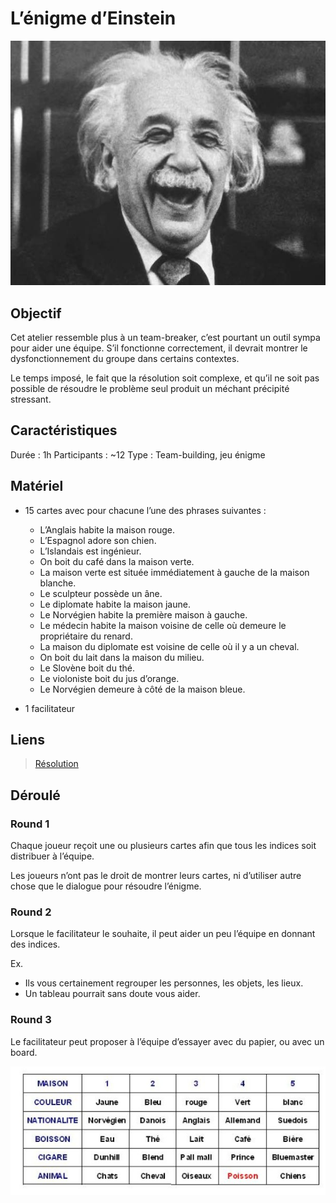 # L’énigme d’Einstein

![Einstein](/media/einstein.jpg)

## Objectif
Cet atelier ressemble plus à un team-breaker, c’est pourtant un outil sympa pour aider une équipe. S’il fonctionne correctement, il devrait montrer le dysfonctionnement du groupe dans certains contextes.  

Le temps imposé, le fait que la résolution soit complexe, et qu’il ne soit pas possible de résoudre le problème seul produit un méchant précipité stressant.

## Caractéristiques
Durée : 1h
Participants : \~12
Type : Team-building, jeu énigme

## Matériel
- 15 cartes avec pour chacune l’une des phrases suivantes :
	* L’Anglais habite la maison rouge.
	* L’Espagnol adore son chien.
	* L’Islandais est ingénieur.
	* On boit du café dans la maison verte.
	* La maison verte est située immédiatement à gauche de la maison blanche.
	* Le sculpteur possède un âne.
	* Le diplomate habite la maison jaune.
	* Le Norvégien habite la première maison à gauche.
	* Le médecin habite la maison voisine de celle où demeure le propriétaire du renard.
	* La maison du diplomate est voisine de celle où il y a un cheval.
	* On boit du lait dans la maison du milieu.
	* Le Slovène boit du thé.
	* Le violoniste boit du jus d’orange.
	* Le Norvégien demeure à côté de la maison bleue.

- 1 facilitateur

## Liens
> [Résolution][1]

## Déroulé

### Round 1
Chaque joueur reçoit une ou plusieurs cartes afin que tous les indices soit distribuer à l’équipe.  

Les joueurs n’ont pas le droit de montrer leurs cartes, ni d’utiliser autre chose que le dialogue pour résoudre l’énigme. 

### Round 2
Lorsque le facilitateur le souhaite, il peut aider un peu l’équipe en donnant des indices.

Ex.
- Ils vous certainement regrouper les personnes, les objets, les lieux.
- Un tableau pourrait sans doute vous aider.

### Round 3
Le facilitateur peut proposer à l’équipe d’essayer avec du papier, ou avec un board.

![Einstein solution][image-2]

[1]:	http://www.pps.univ-paris-diderot.fr/~eleph/Autre/maisons.pdf

[image-1]:	/media/einstein.jpg
[image-2]:	/media/einstein-solution.jpg
